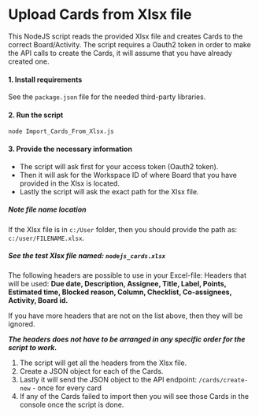 # Upload Cards from Xlsx file

This NodeJS script reads the provided Xlsx file and creates Cards to the correct Board/Activity.
The script requires a Oauth2 token in order to make the API calls to create the Cards, 
it will assume that you have already created one.

#### 1. Install requirements
See the `package.json` file for the needed third-party libraries.

#### 2. Run the script
```
node Import_Cards_From_Xlsx.js 
```

#### 3. Provide the necessary information
* The script will ask first for your access token (Oauth2 token).
* Then it will ask for the Workspace ID of where Board that you have provided in the Xlsx is located.
* Lastly the script will ask the exact path for the Xlsx file.

##### Note file name location
If the Xlsx file is in `c:/User` folder, then you should provide the path as: `c:/user/FILENAME.xlsx`.

##### See the test Xlsx file named: ```nodejs_cards.xlsx```

The following headers are possible to use in your Excel-file:
Headers that will be used: **Due date, Description, Assignee, Title, Label, Points, Estimated time, 
Blocked reason, Column, Checklist, Co-assignees, Activity, Board id.**

If you have more headers that are not on the list above, then they will be ignored.

***The headers does not have to be arranged in any specific order for the script to work.***


1. The script will get all the headers from the Xlsx file.
2. Create a JSON object for each of the Cards.
3. Lastly it will send the JSON object to the API endpoint: ```/cards/create-new``` - once for every
   card
4. If any of the Cards failed to import then you will see those Cards in the console once the script is done.

